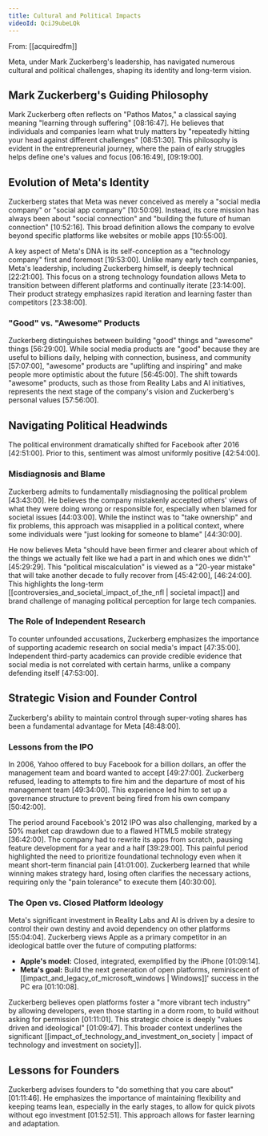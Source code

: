 ```yaml
---
title: Cultural and Political Impacts
videoId: QciJ9ubeLQk
---
```


From: [[acquiredfm]] <br/> 

Meta, under Mark Zuckerberg's leadership, has navigated numerous cultural and political challenges, shaping its identity and long-term vision.

## Mark Zuckerberg's Guiding Philosophy
Mark Zuckerberg often reflects on "Pathos Matos," a classical saying meaning "learning through suffering" <a class="yt-timestamp" data-t="08:16:47">[08:16:47]</a>. He believes that individuals and companies learn what truly matters by "repeatedly hitting your head against different challenges" <a class="yt-timestamp" data-t="08:51:30">[08:51:30]</a>. This philosophy is evident in the entrepreneurial journey, where the pain of early struggles helps define one's values and focus <a class="yt-timestamp" data-t="06:16:49">[06:16:49]</a>, <a class="yt-timestamp" data-t="09:19:00">[09:19:00]</a>.

## Evolution of Meta's Identity
Zuckerberg states that Meta was never conceived as merely a "social media company" or "social app company" <a class="yt-timestamp" data-t="10:50:09">[10:50:09]</a>. Instead, its core mission has always been about "social connection" and "building the future of human connection" <a class="yt-timestamp" data-t="10:52:16">[10:52:16]</a>. This broad definition allows the company to evolve beyond specific platforms like websites or mobile apps <a class="yt-timestamp" data-t="10:55:00">[10:55:00]</a>.

A key aspect of Meta's DNA is its self-conception as a "technology company" first and foremost <a class="yt-timestamp" data-t="19:53:00">[19:53:00]</a>. Unlike many early tech companies, Meta's leadership, including Zuckerberg himself, is deeply technical <a class="yt-timestamp" data-t="22:21:00">[22:21:00]</a>. This focus on a strong technology foundation allows Meta to transition between different platforms and continually iterate <a class="yt-timestamp" data-t="23:14:00">[23:14:00]</a>. Their product strategy emphasizes rapid iteration and learning faster than competitors <a class="yt-timestamp" data-t="23:38:00">[23:38:00]</a>.

### "Good" vs. "Awesome" Products
Zuckerberg distinguishes between building "good" things and "awesome" things <a class="yt-timestamp" data-t="56:29:00">[56:29:00]</a>. While social media products are "good" because they are useful to billions daily, helping with connection, business, and community <a class="yt-timestamp" data-t="57:07:00">[57:07:00]</a>, "awesome" products are "uplifting and inspiring" and make people more optimistic about the future <a class="yt-timestamp" data-t="56:45:00">[56:45:00]</a>. The shift towards "awesome" products, such as those from Reality Labs and AI initiatives, represents the next stage of the company's vision and Zuckerberg's personal values <a class="yt-timestamp" data-t="57:56:00">[57:56:00]</a>.

## Navigating Political Headwinds
The political environment dramatically shifted for Facebook after 2016 <a class="yt-timestamp" data-t="42:51:00">[42:51:00]</a>. Prior to this, sentiment was almost uniformly positive <a class="yt-timestamp" data-t="42:54:00">[42:54:00]</a>.

### Misdiagnosis and Blame
Zuckerberg admits to fundamentally misdiagnosing the political problem <a class="yt-timestamp" data-t="43:43:00">[43:43:00]</a>. He believes the company mistakenly accepted others' views of what they were doing wrong or responsible for, especially when blamed for societal issues <a class="yt-timestamp" data-t="44:03:00">[44:03:00]</a>. While the instinct was to "take ownership" and fix problems, this approach was misapplied in a political context, where some individuals were "just looking for someone to blame" <a class="yt-timestamp" data-t="44:30:00">[44:30:00]</a>.

He now believes Meta "should have been firmer and clearer about which of the things we actually felt like we had a part in and which ones we didn't" <a class="yt-timestamp" data-t="45:29:00">[45:29:29]</a>. This "political miscalculation" is viewed as a "20-year mistake" that will take another decade to fully recover from <a class="yt-timestamp" data-t="45:42:00">[45:42:00]</a>, <a class="yt-timestamp" data-t="46:24:00">[46:24:00]</a>. This highlights the long-term [[controversies_and_societal_impact_of_the_nfl | societal impact]] and brand challenge of managing political perception for large tech companies.

### The Role of Independent Research
To counter unfounded accusations, Zuckerberg emphasizes the importance of supporting academic research on social media's impact <a class="yt-timestamp" data-t="47:35:00">[47:35:00]</a>. Independent third-party academics can provide credible evidence that social media is not correlated with certain harms, unlike a company defending itself <a class="yt-timestamp" data-t="47:53:00">[47:53:00]</a>.

## Strategic Vision and Founder Control
Zuckerberg's ability to maintain control through super-voting shares has been a fundamental advantage for Meta <a class="yt-timestamp" data-t="48:48:00">[48:48:00]</a>.

### Lessons from the IPO
In 2006, Yahoo offered to buy Facebook for a billion dollars, an offer the management team and board wanted to accept <a class="yt-timestamp" data-t="49:27:00">[49:27:00]</a>. Zuckerberg refused, leading to attempts to fire him and the departure of most of his management team <a class="yt-timestamp" data-t="49:34:00">[49:34:00]</a>. This experience led him to set up a governance structure to prevent being fired from his own company <a class="yt-timestamp" data-t="50:42:00">[50:42:00]</a>.

The period around Facebook's 2012 IPO was also challenging, marked by a 50% market cap drawdown due to a flawed HTML5 mobile strategy <a class="yt-timestamp" data-t="36:42:00">[36:42:00]</a>. The company had to rewrite its apps from scratch, pausing feature development for a year and a half <a class="yt-timestamp" data-t="39:29:00">[39:29:00]</a>. This painful period highlighted the need to prioritize foundational technology even when it meant short-term financial pain <a class="yt-timestamp" data-t="41:01:00">[41:01:00]</a>. Zuckerberg learned that while winning makes strategy hard, losing often clarifies the necessary actions, requiring only the "pain tolerance" to execute them <a class="yt-timestamp" data-t="40:30:00">[40:30:00]</a>.

### The Open vs. Closed Platform Ideology
Meta's significant investment in Reality Labs and AI is driven by a desire to control their own destiny and avoid dependency on other platforms <a class="yt-timestamp" data-t="55:04:00">[55:04:04]</a>. Zuckerberg views Apple as a primary competitor in an ideological battle over the future of computing platforms:
*   **Apple's model:** Closed, integrated, exemplified by the iPhone <a class="yt-timestamp" data-t="01:09:14">[01:09:14]</a>.
*   **Meta's goal:** Build the next generation of open platforms, reminiscent of [[impact_and_legacy_of_microsoft_windows | Windows]]' success in the PC era <a class="yt-timestamp" data-t="01:10:08">[01:10:08]</a>.

Zuckerberg believes open platforms foster a "more vibrant tech industry" by allowing developers, even those starting in a dorm room, to build without asking for permission <a class="yt-timestamp" data-t="01:11:01">[01:11:01]</a>. This strategic choice is deeply "values driven and ideological" <a class="yt-timestamp" data-t="01:09:47">[01:09:47]</a>. This broader context underlines the significant [[impact_of_technology_and_investment_on_society | impact of technology and investment on society]].

## Lessons for Founders
Zuckerberg advises founders to "do something that you care about" <a class="yt-timestamp" data-t="01:11:46">[01:11:46]</a>. He emphasizes the importance of maintaining flexibility and keeping teams lean, especially in the early stages, to allow for quick pivots without ego investment <a class="yt-timestamp" data-t="01:52:51">[01:52:51]</a>. This approach allows for faster learning and adaptation.